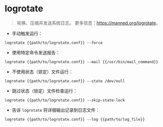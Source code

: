 # logrotate

> 轮换、压缩并发送系统日志。
> 更多信息：<https://manned.org/logrotate>。

- 手动触发运行：

`logrotate {{path/to/logrotate.conf}} --force`

- 使用特定命令发送报告：

`logrotate {{path/to/logrotate.conf}} --mail {{/usr/bin/mail_command}}`

- 不使用状态（锁定）文件运行：

`logrotate {{path/to/logrotate.conf}} --state /dev/null`

- 跳过状态（锁定）文件检查运行：

`logrotate {{path/to/logrotate.conf}} --skip-state-lock`

- 告诉 `logrotate` 将详细输出记录到日志文件：

`logrotate {{path/to/logrotate.conf}} --log {{path/to/log_file}}`